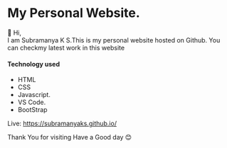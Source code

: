 # My Personal Website.

👋 Hi, <br>
I am Subramanya K S.This is my personal website hosted on Github.
You can checkmy latest work in this website

#### Technology used
* HTML
* CSS
* Javascript.
* VS Code.
* BootStrap

Live: https://subramanyaks.github.io/

Thank You for visiting
Have a Good day 😊 
